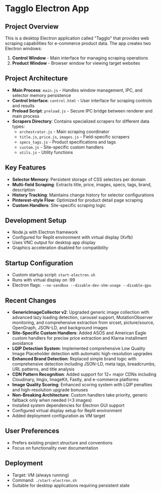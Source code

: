 # Tagglo Electron App

## Project Overview
This is a desktop Electron application called "Tagglo" that provides web scraping capabilities for e-commerce product data. The app creates two Electron windows:

1. **Control Window** - Main interface for managing scraping operations
2. **Product Window** - Browser window for viewing target websites

## Project Architecture
- **Main Process**: `main.js` - Handles window management, IPC, and selector memory persistence  
- **Control Interface**: `control.html` - User interface for scraping controls and results
- **Preload Script**: `preload.js` - Secure IPC bridge between renderer and main process
- **Scrapers Directory**: Contains specialized scrapers for different data types:
  - `orchestrator.js` - Main scraping coordinator
  - `title.js`, `price.js`, `images.js` - Field-specific scrapers
  - `specs_tags.js` - Product specifications and tags
  - `custom.js` - Site-specific custom handlers
  - `utils.js` - Utility functions

## Key Features
- **Selector Memory**: Persistent storage of CSS selectors per domain
- **Multi-field Scraping**: Extracts title, price, images, specs, tags, brand, description
- **History Tracking**: Maintains change history for selector configurations
- **Pinterest-style Flow**: Optimized for product detail page scraping
- **Custom Handlers**: Site-specific scraping logic

## Development Setup
- Node.js with Electron framework
- Configured for Replit environment with virtual display (Xvfb)
- Uses VNC output for desktop app display
- Graphics acceleration disabled for compatibility

## Startup Configuration
- Custom startup script: `start-electron.sh`
- Runs with virtual display on :99
- Electron flags: `--no-sandbox --disable-dev-shm-usage --disable-gpu`

## Recent Changes
- **GenericImageCollector v2**: Upgraded generic image collection with advanced lazy loading detection, carousel support, MutationObserver monitoring, and comprehensive extraction from srcset, picture/source, OpenGraph, JSON-LD, and background images
- **Site-Specific Custom Handlers**: Added ASOS and American Eagle custom handlers for precise price extraction and Klarna installment avoidance
- **LQIP Detection System**: Implemented comprehensive Low Quality Image Placeholder detection with automatic high-resolution upgrades
- **Enhanced Brand Detection**: Replaced simple brand logic with comprehensive detection including JSON-LD, meta tags, breadcrumbs, URL patterns, and title analysis
- **CDN Pattern Recognition**: Added support for 12+ major CDNs including Cloudinary, Imgix, ImageKit, Fastly, and e-commerce platforms
- **Image Quality Scoring**: Enhanced scoring system with LQIP penalties and high-resolution upgrade bonuses
- **Non-Breaking Architecture**: Custom handlers take priority, generic fallback only when needed (<3 images)
- Installed system dependencies for Electron GUI support
- Configured virtual display setup for Replit environment
- Added deployment configuration as VM target

## User Preferences
- Prefers existing project structure and conventions
- Focus on functionality over documentation

## Deployment
- Target: VM (always running)
- Command: `./start-electron.sh`
- Suitable for desktop applications requiring persistent state